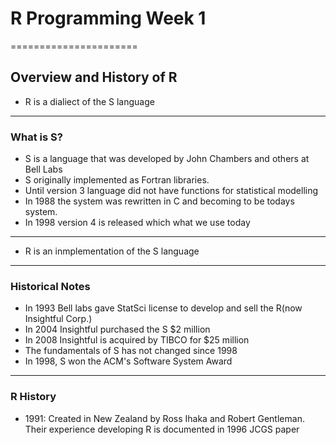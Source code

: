 # R Programming Week 1
======================

## Overview and History of R
* R is a dialiect of the S language

***
### What is S?
* S is a language that was developed by John Chambers and others at Bell Labs
* S originally implemented as Fortran libraries.
* Until version 3 language did not have functions for statistical modelling
* In 1988 the system was rewritten in C and becoming to be todays system.
* In 1998 version 4 is released which what we use today 

***
- R is an inmplementation of the S language

***
### Historical Notes
* In 1993 Bell labs gave StatSci license to develop and sell the R(now Insightful Corp.)
* In 2004 Insightful purchased the S $2 million
* In 2008 Insightful is acquired by TIBCO for $25 million
* The fundamentals of S has not changed since 1998
* In 1998, S won the ACM's Software System Award

***

### R History 
* 1991: Created in New Zealand by Ross Ihaka and Robert Gentleman. Their experience developing R is documented in 1996 JCGS paper

